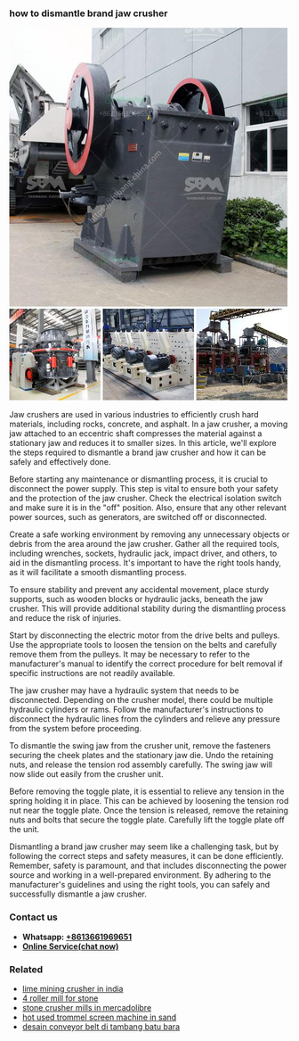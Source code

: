 <h3>how to dismantle brand jaw crusher</h3><img src='1704951856.jpg' alt=''><p>Jaw crushers are used in various industries to efficiently crush hard materials, including rocks, concrete, and asphalt. In a jaw crusher, a moving jaw attached to an eccentric shaft compresses the material against a stationary jaw and reduces it to smaller sizes. In this article, we'll explore the steps required to dismantle a brand jaw crusher and how it can be safely and effectively done.</p><p>Before starting any maintenance or dismantling process, it is crucial to disconnect the power supply. This step is vital to ensure both your safety and the protection of the jaw crusher. Check the electrical isolation switch and make sure it is in the "off" position. Also, ensure that any other relevant power sources, such as generators, are switched off or disconnected.</p><p>Create a safe working environment by removing any unnecessary objects or debris from the area around the jaw crusher. Gather all the required tools, including wrenches, sockets, hydraulic jack, impact driver, and others, to aid in the dismantling process. It's important to have the right tools handy, as it will facilitate a smooth dismantling process.</p><p>To ensure stability and prevent any accidental movement, place sturdy supports, such as wooden blocks or hydraulic jacks, beneath the jaw crusher. This will provide additional stability during the dismantling process and reduce the risk of injuries.</p><p>Start by disconnecting the electric motor from the drive belts and pulleys. Use the appropriate tools to loosen the tension on the belts and carefully remove them from the pulleys. It may be necessary to refer to the manufacturer's manual to identify the correct procedure for belt removal if specific instructions are not readily available.</p><p>The jaw crusher may have a hydraulic system that needs to be disconnected. Depending on the crusher model, there could be multiple hydraulic cylinders or rams. Follow the manufacturer's instructions to disconnect the hydraulic lines from the cylinders and relieve any pressure from the system before proceeding.</p><p>To dismantle the swing jaw from the crusher unit, remove the fasteners securing the cheek plates and the stationary jaw die. Undo the retaining nuts, and release the tension rod assembly carefully. The swing jaw will now slide out easily from the crusher unit.</p><p>Before removing the toggle plate, it is essential to relieve any tension in the spring holding it in place. This can be achieved by loosening the tension rod nut near the toggle plate. Once the tension is released, remove the retaining nuts and bolts that secure the toggle plate. Carefully lift the toggle plate off the unit.</p><p>Dismantling a brand jaw crusher may seem like a challenging task, but by following the correct steps and safety measures, it can be done efficiently. Remember, safety is paramount, and that includes disconnecting the power source and working in a well-prepared environment. By adhering to the manufacturer's guidelines and using the right tools, you can safely and successfully dismantle a jaw crusher.</p><h3>Contact us</h3><ul><li><strong>Whatsapp:&nbsp;<a href="https://wa.me/8613661969651">+8613661969651</a></strong></li><li><a href="https://swt.shibang-china.com/?git&amp;zhl&amp;how to dismantle brand jaw crusher"><strong>Online Service(chat now)</strong></a></li></ul><h3>Related</h3><ul><li><a href='lime mining crusher in india.md'>lime mining crusher in india</a></li><li><a href='4 roller mill for stone.md'>4 roller mill for stone</a></li><li><a href='stone crusher mills in mercadolibre.md'>stone crusher mills in mercadolibre</a></li><li><a href='hot used trommel screen machine in sand.md'>hot used trommel screen machine in sand</a></li><li><a href='desain conveyor belt di tambang batu bara.md'>desain conveyor belt di tambang batu bara</a></li></ul>